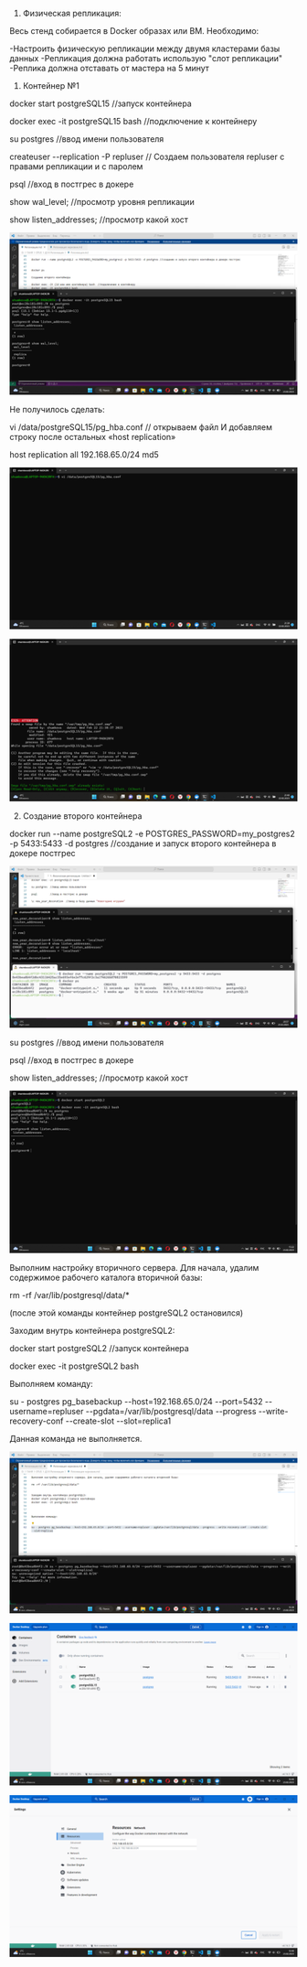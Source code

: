 1. Физическая репликация:


Весь стенд собирается в Docker образах или ВМ. Необходимо:

-Настроить физическую репликации между двумя кластерами базы данных
-Репликация должна работать использую "слот репликации"
-Реплика должна отставать от мастера на 5 минут

1) Контейнер №1


docker start postgreSQL15 //запуск контейнера


docker exec -it postgreSQL15 bash //подключение к контейнеру


su postgres  //ввод имени пользователя


createuser --replication -P repluser // Создаем пользователя repluser с правами репликации и с паролем


psql         //вход в постгрес в докере


show wal_level;  //просмотр уровня репликации


show listen_addresses; //просмотр какой хост


![Реплика и хост Контейнер1](Конт1%20реплика%20и%20хост.png)



Не получилось сделать:


vi /data/postgreSQL15/pg_hba.conf // открываем файл И добавляем строку после остальных «host    replication»

host    replication     all             192.168.65.0/24           md5


![Адрес 1](Адрес1.png)


![Адрес 2](Адрес2.png)



2) Создание второго контейнера


docker run --name postgreSQL2 -e POSTGRES_PASSWORD=my_postgres2 -p 5433:5433 -d postgres //создание и запуск второго контейнера в докере постгрес


![Картинка контейнер №2](Создание%20второго%20контейнера.png)


su postgres  //ввод имени пользователя


psql         //вход в постгрес в докере


show listen_addresses; //просмотр какой хост


![Хост в базе2](Конт2%20хост.png)


Выполним настройку вторичного сервера. Для начала, удалим содержимое рабочего каталога вторичной базы:


rm -rf /var/lib/postgresql/data/*

(после этой команды контейнер postgreSQL2 остановился)


Заходим внутрь контейнера postgreSQL2:

docker start postgreSQL2 //запуск контейнера

docker exec -it postgreSQL2 bash


Выполняем команду:


su - postgres pg_basebackup --host=192.168.65.0/24 --port=5432 --username=repluser --pgdata=/var/lib/postgresql/data --progress --write-recovery-conf --create-slot --slot=replica1


Данная команда не выполняется.


![Бэкап](Бэкап.png)


![2 контейнера в докере](2%20контейнера%20в%20докере.png)


![IP-адрес](IP-адрес.png)

